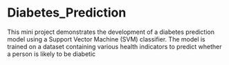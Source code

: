 # Diabetes_Prediction
This mini project demonstrates the development of a diabetes prediction model using a Support Vector Machine (SVM) classifier. The model is trained on a dataset containing various health indicators to predict whether a person is likely to be diabetic

